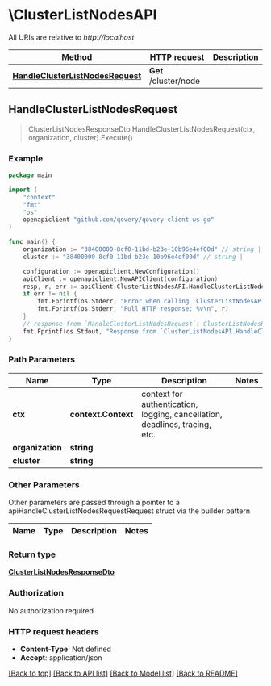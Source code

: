 # \ClusterListNodesAPI

All URIs are relative to *http://localhost*

Method | HTTP request | Description
------------- | ------------- | -------------
[**HandleClusterListNodesRequest**](ClusterListNodesAPI.md#HandleClusterListNodesRequest) | **Get** /cluster/node | 



## HandleClusterListNodesRequest

> ClusterListNodesResponseDto HandleClusterListNodesRequest(ctx, organization, cluster).Execute()



### Example

```go
package main

import (
	"context"
	"fmt"
	"os"
	openapiclient "github.com/qovery/qovery-client-ws-go"
)

func main() {
	organization := "38400000-8cf0-11bd-b23e-10b96e4ef00d" // string | 
	cluster := "38400000-8cf0-11bd-b23e-10b96e4ef00d" // string | 

	configuration := openapiclient.NewConfiguration()
	apiClient := openapiclient.NewAPIClient(configuration)
	resp, r, err := apiClient.ClusterListNodesAPI.HandleClusterListNodesRequest(context.Background(), organization, cluster).Execute()
	if err != nil {
		fmt.Fprintf(os.Stderr, "Error when calling `ClusterListNodesAPI.HandleClusterListNodesRequest``: %v\n", err)
		fmt.Fprintf(os.Stderr, "Full HTTP response: %v\n", r)
	}
	// response from `HandleClusterListNodesRequest`: ClusterListNodesResponseDto
	fmt.Fprintf(os.Stdout, "Response from `ClusterListNodesAPI.HandleClusterListNodesRequest`: %v\n", resp)
}
```

### Path Parameters


Name | Type | Description  | Notes
------------- | ------------- | ------------- | -------------
**ctx** | **context.Context** | context for authentication, logging, cancellation, deadlines, tracing, etc.
**organization** | **string** |  | 
**cluster** | **string** |  | 

### Other Parameters

Other parameters are passed through a pointer to a apiHandleClusterListNodesRequestRequest struct via the builder pattern


Name | Type | Description  | Notes
------------- | ------------- | ------------- | -------------



### Return type

[**ClusterListNodesResponseDto**](ClusterListNodesResponseDto.md)

### Authorization

No authorization required

### HTTP request headers

- **Content-Type**: Not defined
- **Accept**: application/json

[[Back to top]](#) [[Back to API list]](../README.md#documentation-for-api-endpoints)
[[Back to Model list]](../README.md#documentation-for-models)
[[Back to README]](../README.md)

